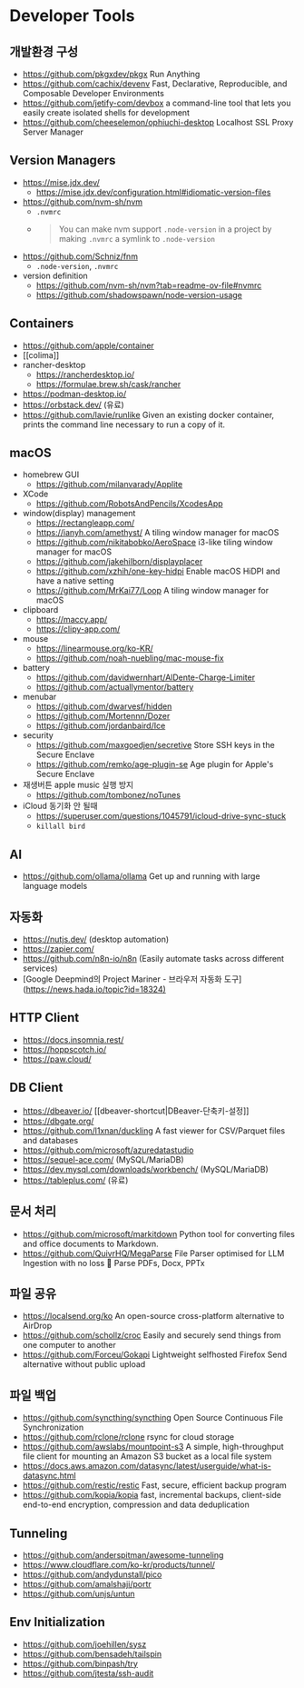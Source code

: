 # Developer Tools

## 개발환경 구성

- <https://github.com/pkgxdev/pkgx> Run Anything
- <https://github.com/cachix/devenv> Fast, Declarative, Reproducible, and Composable Developer Environments
- <https://github.com/jetify-com/devbox> a command-line tool that lets you easily create isolated shells for development
- <https://github.com/cheeselemon/ophiuchi-desktop> Localhost SSL Proxy Server Manager

## Version Managers

- <https://mise.jdx.dev/>
  - <https://mise.jdx.dev/configuration.html#idiomatic-version-files>
- <https://github.com/nvm-sh/nvm>
  - `.nvmrc`
  - > You can make nvm support `.node-version` in a project by making `.nvmrc` a symlink to `.node-version`
- <https://github.com/Schniz/fnm>
  - `.node-version`, `.nvmrc`
- version definition
  - <https://github.com/nvm-sh/nvm?tab=readme-ov-file#nvmrc>
  - <https://github.com/shadowspawn/node-version-usage>

## Containers

- <https://github.com/apple/container>
- [[colima]]
- rancher-desktop
  - <https://rancherdesktop.io/>
  - <https://formulae.brew.sh/cask/rancher>
- <https://podman-desktop.io/>
- <https://orbstack.dev/> (유료)
- <https://github.com/lavie/runlike> Given an existing docker container, prints the command line necessary to run a copy of it.

## macOS

- homebrew GUI
  - <https://github.com/milanvarady/Applite>
- XCode
  - <https://github.com/RobotsAndPencils/XcodesApp>
- window(display) management
  - <https://rectangleapp.com/>
  - <https://ianyh.com/amethyst/> A tiling window manager for macOS
  - <https://github.com/nikitabobko/AeroSpace> i3-like tiling window manager for macOS
  - <https://github.com/jakehilborn/displayplacer>
  - <https://github.com/xzhih/one-key-hidpi> Enable macOS HiDPI and have a native setting
  - <https://github.com/MrKai77/Loop> A tiling window manager for macOS
- clipboard
  - <https://maccy.app/>
  - <https://clipy-app.com/>
- mouse
  - <https://linearmouse.org/ko-KR/>
  - <https://github.com/noah-nuebling/mac-mouse-fix>
- battery
  - <https://github.com/davidwernhart/AlDente-Charge-Limiter>
  - <https://github.com/actuallymentor/battery>
- menubar
  - <https://github.com/dwarvesf/hidden>
  - <https://github.com/Mortennn/Dozer>
  - <https://github.com/jordanbaird/Ice>
- security
  - <https://github.com/maxgoedjen/secretive> Store SSH keys in the Secure Enclave
  - <https://github.com/remko/age-plugin-se> Age plugin for Apple's Secure Enclave
- 재생버튼 apple music 실행 방지
  - <https://github.com/tombonez/noTunes>
- iCloud 동기화 안 될때
  - <https://superuser.com/questions/1045791/icloud-drive-sync-stuck>
  - `killall bird`

## AI

- <https://github.com/ollama/ollama> Get up and running with large language models

## 자동화

- <https://nutjs.dev/> (desktop automation)
- <https://zapier.com/>
- <https://github.com/n8n-io/n8n> (Easily automate tasks across different services)
- [Google Deepmind의 Project Mariner - 브라우저 자동화 도구](<https://news.hada.io/topic?id=18324)>

## HTTP Client

- <https://docs.insomnia.rest/>
- <https://hoppscotch.io/>
- <https://paw.cloud/>

## DB Client

- <https://dbeaver.io/> [[dbeaver-shortcut|DBeaver-단축키-설정]]
- <https://dbgate.org/>
- <https://github.com/l1xnan/duckling> A fast viewer for CSV/Parquet files and databases
- <https://github.com/microsoft/azuredatastudio>
- <https://sequel-ace.com/> (MySQL/MariaDB)
- <https://dev.mysql.com/downloads/workbench/> (MySQL/MariaDB)
- <https://tableplus.com/> (유료)

## 문서 처리

- <https://github.com/microsoft/markitdown> Python tool for converting files and office documents to Markdown.
- <https://github.com/QuivrHQ/MegaParse> File Parser optimised for LLM Ingestion with no loss 🧠 Parse PDFs, Docx, PPTx

## 파일 공유

- <https://localsend.org/ko> An open-source cross-platform alternative to AirDrop
- <https://github.com/schollz/croc> Easily and securely send things from one computer to another
- <https://github.com/Forceu/Gokapi> Lightweight selfhosted Firefox Send alternative without public upload

## 파일 백업

- <https://github.com/syncthing/syncthing> Open Source Continuous File Synchronization
- <https://github.com/rclone/rclone> rsync for cloud storage
- <https://github.com/awslabs/mountpoint-s3> A simple, high-throughput file client for mounting an Amazon S3 bucket as a local file system
- <https://docs.aws.amazon.com/datasync/latest/userguide/what-is-datasync.html>
- <https://github.com/restic/restic> Fast, secure, efficient backup program
- <https://github.com/kopia/kopia> fast, incremental backups, client-side end-to-end encryption, compression and data deduplication

## Tunneling

- <https://github.com/anderspitman/awesome-tunneling>
- <https://www.cloudflare.com/ko-kr/products/tunnel/>
- <https://github.com/andydunstall/pico>
- <https://github.com/amalshaji/portr>
- <https://github.com/unjs/untun>

## Env Initialization

- <https://github.com/joehillen/sysz>
- <https://github.com/bensadeh/tailspin>
- <https://github.com/binpash/try>
- <https://github.com/jtesta/ssh-audit>
